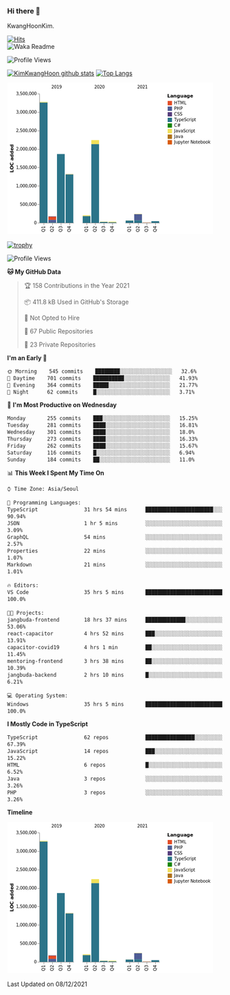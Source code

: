 ### Hi there 👋

KwangHoonKim.

[![Hits](https://hits.seeyoufarm.com/api/count/incr/badge.svg?url=https%3A%2F%2Fgithub.com%2Frhkdgns95)](https://hits.seeyoufarm.com)  
![Waka Readme](https://github.com/rhkdgns95/rhkdgns95/workflows/Waka%20Readme/badge.svg)

![Profile Views](http://img.shields.io/badge/Profile%20Views-0-blue)

[![KimKwangHoon github stats](https://github-readme-stats.vercel.app/api?username=rhkdgns95&show_icons=true)](https://github.com/rhkdgns95/github-readme-stats)   [![Top Langs](https://github-readme-stats.vercel.app/api/top-langs/?username=rhkdgns95&layout=compact)](https://github.com/rhkdgns95/github-readme-stats)   


![Chart not found](https://raw.githubusercontent.com/rhkdgns95/rhkdgns95/master/charts/bar_graph.png) 

[![trophy](https://github-profile-trophy.vercel.app/?username=rhkdgns95)](https://github.com/rhkdgns95/github-profile-trophy)

<!--START_SECTION:waka-->
![Profile Views](http://img.shields.io/badge/Profile%20Views-0-blue)

**🐱 My GitHub Data** 

> 🏆 158 Contributions in the Year 2021
 > 
> 📦 411.8 kB Used in GitHub's Storage 
 > 
> 🚫 Not Opted to Hire
 > 
> 📜 67 Public Repositories 
 > 
> 🔑 23 Private Repositories  
 > 
**I'm an Early 🐤** 

```text
🌞 Morning    545 commits    ████████░░░░░░░░░░░░░░░░░   32.6% 
🌆 Daytime    701 commits    ██████████░░░░░░░░░░░░░░░   41.93% 
🌃 Evening    364 commits    █████░░░░░░░░░░░░░░░░░░░░   21.77% 
🌙 Night      62 commits     █░░░░░░░░░░░░░░░░░░░░░░░░   3.71%

```
📅 **I'm Most Productive on Wednesday** 

```text
Monday       255 commits    ███░░░░░░░░░░░░░░░░░░░░░░   15.25% 
Tuesday      281 commits    ████░░░░░░░░░░░░░░░░░░░░░   16.81% 
Wednesday    301 commits    ████░░░░░░░░░░░░░░░░░░░░░   18.0% 
Thursday     273 commits    ████░░░░░░░░░░░░░░░░░░░░░   16.33% 
Friday       262 commits    ████░░░░░░░░░░░░░░░░░░░░░   15.67% 
Saturday     116 commits    █░░░░░░░░░░░░░░░░░░░░░░░░   6.94% 
Sunday       184 commits    ██░░░░░░░░░░░░░░░░░░░░░░░   11.0%

```


📊 **This Week I Spent My Time On** 

```text
⌚︎ Time Zone: Asia/Seoul

💬 Programming Languages: 
TypeScript               31 hrs 54 mins      ██████████████████████░░░   90.94% 
JSON                     1 hr 5 mins         ░░░░░░░░░░░░░░░░░░░░░░░░░   3.09% 
GraphQL                  54 mins             ░░░░░░░░░░░░░░░░░░░░░░░░░   2.57% 
Properties               22 mins             ░░░░░░░░░░░░░░░░░░░░░░░░░   1.07% 
Markdown                 21 mins             ░░░░░░░░░░░░░░░░░░░░░░░░░   1.01%

🔥 Editors: 
VS Code                  35 hrs 5 mins       █████████████████████████   100.0%

🐱‍💻 Projects: 
jangbuda-frontend        18 hrs 37 mins      █████████████░░░░░░░░░░░░   53.06% 
react-capacitor          4 hrs 52 mins       ███░░░░░░░░░░░░░░░░░░░░░░   13.91% 
capacitor-covid19        4 hrs 1 min         ██░░░░░░░░░░░░░░░░░░░░░░░   11.45% 
mentoring-frontend       3 hrs 38 mins       ██░░░░░░░░░░░░░░░░░░░░░░░   10.39% 
jangbuda-backend         2 hrs 10 mins       █░░░░░░░░░░░░░░░░░░░░░░░░   6.21%

💻 Operating System: 
Windows                  35 hrs 5 mins       █████████████████████████   100.0%

```

**I Mostly Code in TypeScript** 

```text
TypeScript               62 repos            ████████████████░░░░░░░░░   67.39% 
JavaScript               14 repos            ███░░░░░░░░░░░░░░░░░░░░░░   15.22% 
HTML                     6 repos             █░░░░░░░░░░░░░░░░░░░░░░░░   6.52% 
Java                     3 repos             ░░░░░░░░░░░░░░░░░░░░░░░░░   3.26% 
PHP                      3 repos             ░░░░░░░░░░░░░░░░░░░░░░░░░   3.26%

```


**Timeline**

![Chart not found](https://raw.githubusercontent.com/rhkdgns95/rhkdgns95/master/charts/bar_graph.png) 


 Last Updated on 08/12/2021
<!--END_SECTION:waka-->
